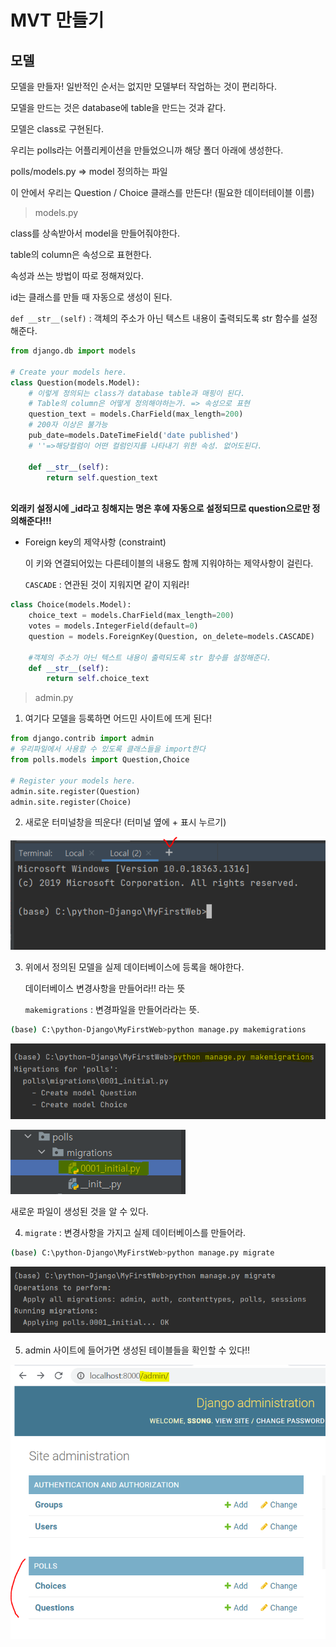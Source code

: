 # MVT 만들기

## 모델

모델을 만들자! 일반적인 순서는 없지만 모델부터 작업하는 것이 편리하다.

모델을 만드는 것은 database에 table을 만드는 것과 같다.

모델은 class로 구현된다.

우리는 polls라는 어플리케이션을 만들었으니까 해당 폴더 아래에 생성한다.

polls/models.py => model 정의하는 파일

이 안에서 우리는 Question / Choice 클래스를 만든다! (필요한 데이터테이블 이름)



> models.py

class를 상속받아서 model을 만들어줘야한다.

table의 column은 속성으로 표현한다.

속성과 쓰는 방법이 따로 정해져있다.

id는 클래스를 만들 때 자동으로 생성이 된다.

`def __str__(self)` : 객체의 주소가 아닌 텍스트 내용이 출력되도록 str 함수를 설정해준다.

```python
from django.db import models

# Create your models here.
class Question(models.Model):
    # 이렇게 정의되는 class가 database table과 매핑이 된다.
    # Table의 column은 어떻게 정의해야하는가. => 속성으로 표현
    question_text = models.CharField(max_length=200)
    # 200자 이상은 불가능
    pub_date=models.DateTimeField('date published')
    # ''=>해당컬럼이 어떤 컬럼인지를 나타내기 위한 속성. 없어도된다.
    
    def __str__(self):
        return self.question_text
  
```



**외래키 설정시에 _id라고 칭해지는 명은 후에 자동으로 설정되므로 question으로만 정의해준다!!!**

- Foreign key의 제약사항 (constraint)

  이 키와 연결되어있는 다른테이블의 내용도 함께 지워야하는 제약사항이 걸린다.

  `CASCADE` : 연관된 것이 지워지면 같이 지워라!

```python
class Choice(models.Model):
    choice_text = models.CharField(max_length=200)
    votes = models.IntegerField(default=0)
    question = models.ForeignKey(Question, on_delete=models.CASCADE)

    #객체의 주소가 아닌 텍스트 내용이 출력되도록 str 함수를 설정해준다.
    def __str__(self):
        return self.choice_text
```



> admin.py

1. 여기다 모델을 등록하면 어드민 사이트에 뜨게 된다!

```python
from django.contrib import admin
# 우리파일에서 사용할 수 있도록 클래스들을 import한다
from polls.models import Question,Choice

# Register your models here.
admin.site.register(Question)
admin.site.register(Choice)
```



2. 새로운 터미널창을 띄운다! (터미널 옆에 + 표시 누르기)

![image-20210128113106385](md-images/image-20210128113106385.png)



3. 위에서 정의된 모델을 실제 데이터베이스에 등록을 해야한다.

   데이터베이스 변경사항을 만들어라!! 라는 뜻

   `makemigrations` : 변경파일을 만들어라라는 뜻.

```bash
(base) C:\python-Django\MyFirstWeb>python manage.py makemigrations
```

![image-20210128113322105](md-images/image-20210128113322105.png)

![image-20210128113917358](md-images/image-20210128113917358.png)

새로운 파일이 생성된 것을 알 수 있다.



4. `migrate` : 변경사항을 가지고 실제 데이터베이스를 만들어라.

```bash
(base) C:\python-Django\MyFirstWeb>python manage.py migrate
```

![image-20210128113459505](md-images/image-20210128113459505.png)



5. admin 사이트에 들어가면 생성된 테이블들을 확인할 수 있다!!

![image-20210128113604532](md-images/image-20210128113604532.png)